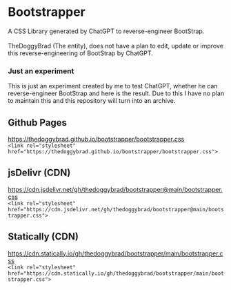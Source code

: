 # Bootstrapper
A CSS Library generated by ChatGPT to reverse-engineer BootStrap.
<br><br>
TheDoggyBrad (The entity), does not have a plan to edit, update or improve this reverse-engineering of BootStrap by ChatGPT.

### Just an experiment
This is just an experiment created by me to test ChatGPT, whether he can reverse-engineer BootStrap and here is the result. Due to this I have no plan to maintain this and this repository will turn into an archive.

## Github Pages
https://thedoggybrad.github.io/bootstrapper/bootstrapper.css<br>
```<link rel="stylesheet" href="https://thedoggybrad.github.io/bootstrapper/bootstrapper.css">```

## jsDelivr (CDN)
https://cdn.jsdelivr.net/gh/thedoggybrad/bootstrapper@main/bootstrapper.css<br>
```<link rel="stylesheet" href="https://cdn.jsdelivr.net/gh/thedoggybrad/bootstrapper@main/bootstrapper.css">```

## Statically (CDN)
https://cdn.statically.io/gh/thedoggybrad/bootstrapper/main/bootstrapper.css<br>
```<link rel="stylesheet" href="https://cdn.statically.io/gh/thedoggybrad/bootstrapper/main/bootstrapper.css">```
